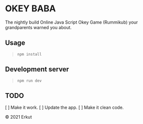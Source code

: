 # OKEY BABA
The nightly build Online Java Script Okey Game (Rummikub) your grandparents warned you about.

## Usage
> `npm install`

## Development server
> `npm run dev`

## TODO
[ ] Make it work.
[ ] Update the app.
[ ] Make it clean code.

&copy; 2021 Erkut